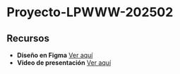 # Proyecto-LPWWW-202502  

## Recursos  
- **Diseño en Figma** [Ver aquí](https://www.figma.com/design/1jW0bbqzEnghEEiTB3Hj3I/P%C3%A1gina-Web-Fukusuke?node-id=0-1&t=F5y3Ws43I2ALGzC3-1)  
- **Video de presentación** [Ver aquí](https://youtu.be/Q1LeVbsQqNY)  
